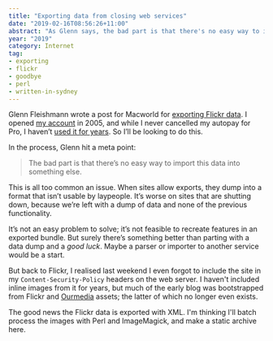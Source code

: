 ```yaml
---
title: "Exporting data from closing web services"
date: "2019-02-16T08:56:26+11:00"
abstract: "As Glenn says, the bad part is that there's no easy way to import this data into something else."
year: "2019"
category: Internet
tag:
- exporting
- flickr
- goodbye
- perl
- written-in-sydney
---
```

Glenn Fleishmann wrote a post for Macworld for [exporting Flickr data]. I opened [my account] in 2005, and while I never cancelled my autopay for Pro, I haven’t [used it for years]. So I’ll be looking to do this. 

In the process, Glenn hit a meta point:

> The bad part is that there’s no easy way to import this data into something else. 

This is all too common an issue. When sites allow exports, they dump into a format that isn’t usable by laypeople. It’s worse on sites that are shutting down, because we’re left with a dump of data and none of the previous functionality.

It’s not an easy problem to solve; it’s not feasible to recreate features in an exported bundle. But surely there’s something better than parting with a data dump and a *good luck*. Maybe a parser or importer to another service would be a start.

But back to Flickr, I realised last weekend I even forgot to include the site in my `Content-Security-Policy` headers on the web server. I haven't included inline images from it for years, but much of the early blog was bootstrapped from Flickr and [Ourmedia] assets; the latter of which no longer even exists.

The good news the Flickr data is exported with XML. I'm thinking I'll batch process the images with Perl and ImageMagick, and make a static archive here.

[exporting Flickr data]: https://www.macworld.com/article/3153944/photography/how-to-download-your-flickr-photo-library-and-transfer-it-to-google-photos-or-icloud-photo-library.html
[Ourmedia]: https://rubenerd.com/new-method-for-ourmedia-uploading/
[used it for years]: https://rubenerd.com/tag/flickr/ "Posts tagged with Flickr"
[my account]: https://flickr.com/photos/rubenerd/

